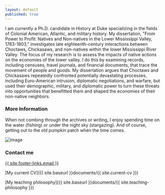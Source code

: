 ```yaml
---
layout: default
published: true
---
```


I am currently a Ph.D. candidate in History at Duke specializing in the fields of Colonial American, Atlantic, and military history. My dissertation, "From Power to Profit: Natives and Non-natives in the Lower Mississippi Valley, 1763-1803," investigates late eighteenth-century interactions between Choctaws, Chickasaws, and non-natives within the lower Mississippi River Valley. The focus of my research is to assess the impacts of native actions on the economies of the lower valley. I do this by examining records, including censuses, travel journals, and financial documents, that trace the movement of people and goods. My dissertation argues that Choctaws and Chickasaws repeatedly confronted potentially devastating processes, including Euro-American intrusion, diplomatic negotiations, and warfare, but used their demographic, military, and diplomatic power to turn these threats into opportunities that benefitted them and shaped the economies of their non-native neighbors.

### More Information

When not combing through the archives or writing, I enjoy spending time on the water (fishing) or under the night sky (stargazing). And of course, getting out to the old pumpkin patch when the time comes.

![image]({{site.baseurl}}//pumpkin.jpg)


### Contact me

[{{ site.footer-links.email }}](mailto:site.footer-links.email)

[My current CV]({{ site.baseurl }}documents/{{ site.current-cv }})

[My teaching philosophy]({{ site.baseurl }}documents/{{ site.teaching-philosophy }})
